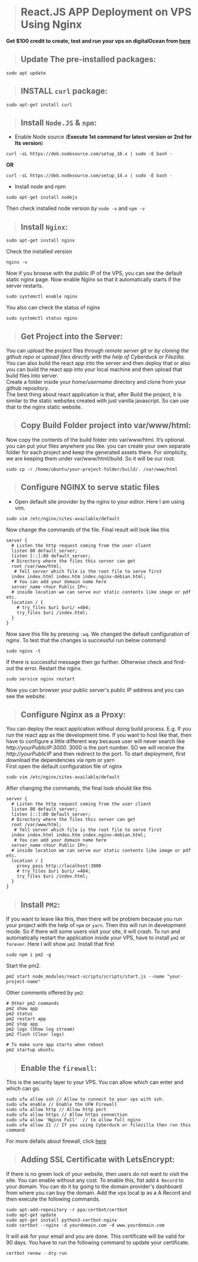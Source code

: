 ># React.JS APP Deployment on VPS Using Nginx
**Get $100 credit to create, test and run your vps on digitalOcean from [here](https://m.do.co/c/dbeec3f48f6f)**
>## Update The pre-installed packages:
```
sudo apt update
```

>## INSTALL `curl` package:
```
sudo apt-get install curl 
```

>## Install `Node.JS` & `npm`:
- Enable Node source (**Execute 1st command for latest version or 2nd for lts version**)
```
curl -sL https://deb.nodesource.com/setup_16.x | sudo -E bash -
```
**OR**

```
curl -sL https://deb.nodesource.com/setup_14.x | sudo -E bash -
```

- Install node and npm
```
sudo apt-get install nodejs
```
Then check installed node version by `node -v` and `npm -v`

>## Install `Nginx`:
```
sudo apt-get install nginx
```
Check the installed version
```
nginx -v
```
Now if you browse with the public IP of the VPS, you can see the default static nginx page. Now enable Nginx so that it automatically starts if the server restarts.
```
sudo systemctl enable nginx
```
You also can check the status of nginx
```
sudo systemctl status nginx
```
>## Get Project into the Server:
You can upload the project files through *remote server git* or *by cloning the github repo* or *upload files directly with the help of Cyberduck or Filezilla.* You can also build the react app into the server and then deploy that or also you can build the react app into your local machine and then upload that build files into server.</br>
Create a folder inside your *home/username* directory and clone from your github repository.</br>
The best thing about react application is that, after Build the project, it is similar to the static websites created with just vanilla javascript. So can use that to the nginx static website.


>## Copy Build Folder project into var/www/html:
Now copy the contents of the build folder into var/www/html. It’s optional. you can put your files anywhere you like. you can create your own separate folder for each project and keep the generated assets there. For simplicity, we are keeping them under var/www/html/build. So it will be our root.
```
sudo cp -r /home/ubuntu/your-project-folder/build/. /var/www/html
```

>## Configure NGINX to serve static files
- Open default site provider by the nginx to your editor. Here I am using vim.
```
sudo vim /etc/nginx/sites-available/default
```
Now change the commands of the file. Final result will look like this
```nginx
server {
  # Listen the http request coming from the user client
  listen 80 default_server;
  listen [::]:80 default_server;
  # Directory where the files this server can get
  root /var/www/html;
   # Tell server which file is the root file to serve first
  index index.html index.htm index.nginx-debian.html;
   # You can add your domain name here
  server_name <Your Public IP>;
  # inside location we can serve our static contents like image or pdf etc.
  location / {
    # try_files $uri $uri/ =404;
    try_files $uri /index.html;
  }
}
```
Now save this file by pressing `:wq`. We changed the default configuration of nginx. To test that the changes is successful run below command
```
sudo nginx -t
```
If there is successful message then go further. Otherwise check and find-out the error. Restart the nginx.
```
sudo service nginx restart
```
Now you can browser your public server's public IP address and you can see the website.

>## Configure Nginx as a Proxy:
You can deploy the react application without doing build process. E.g. If you run the react app as the development time. If you want to host like that, then have to configure a little different way because user will never search like *http://yourPublicIP:3000*. 3000 is the port number. SO we will receive the *http://yourPublicIP* and then redirect to the port. To start deployment, first download the dependencies via npm or yarn</br>
First open the default configuration file of nginx
```
sudo vim /etc/nginx/sites-available/default
```
After changing the commands, the final look should like this
```nginx
server {
  # Listen the http request coming from the user client
  listen 80 default_server;
  listen [::]:80 default_server;
  # Directory where the files this server can get
  root /var/www/html;
   # Tell server which file is the root file to serve first
  index index.html index.htm index.nginx-debian.html;
   # You can add your domain name here
  server_name <Your Public IP>;
  # inside location we can serve our static contents like image or pdf etc.
  location / {
    proxy_pass http://localhost:3000
    # try_files $uri $uri/ =404;
    try_files $uri /index.html;
  }
}
```

>## Install `PM2`:
If you want to leave like this, then there will be problem because you run your project with the help of `npm` or `yarn`. Then this will run in development mode. So if there will some users visit your site, it will crash. To run and automatically restart the application inside your VPS, have to install `pm2` or `forever`. Here I will show `pm2`. Install that first
```
sudo npm i pm2 -g
```
Start the pm2. 
```
pm2 start node_modules/react-scripts/scripts/start.js --name "your-project-name"
```
Other comments offered by `pm2`:
```
# Other pm2 commands
pm2 show app
pm2 status
pm2 restart app
pm2 stop app
pm2 logs (Show log stream)
pm2 flush (Clear logs)

# To make sure app starts when reboot
pm2 startup ubuntu
```

>## Enable the `firewall`:
This is the security layer to your VPS. You can allow which can enter and which can go.

```
sudo ufw allow ssh // Allow to connect to your vps with ssh.
sudo ufw enable // Enable the UFW Firewall
sudo ufw allow http // Allow http port
sudo ufw allow https // Allow https connection
sudo ufw allow 'Nginx Full'  // to allow full nginx
sudo ufw allow 21 // If you using Cyberduck or filezilla then run this command
```
For more defails about firewall, click [here](https://www.digitalocean.com/community/tutorials/how-to-set-up-a-firewall-with-ufw-on-ubuntu-20-04)

>## Adding SSL Certificate with LetsEncrypt:
If there is no green lock of your website, then users do not want to visit the site. You can enable without any cost. To enable this, fist add `A Record` to your domain. You can do it by going to the domain provider's dashboard from where you can buy the domain. Add the vps local ip as a A Record and then execute the following commands.
```
sudo apt-add-repository -r ppa:certbot/certbot
sudo apt-get update
sudo apt-get install python3-certbot-nginx
sudo certbot --nginx -d yourdomain.com -d www.yourdomain.com
```
It will ask for your email and you are done. This certificate will be valid for 90 days. You have to run the following command to update your certificate.
```js
certbot renew --dry-run
```
